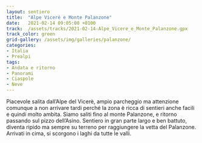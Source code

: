 ```yaml
---
layout: sentiero
title:  "Alpe Viceré e Monte Palanzone"
date:   2021-02-14 09:05:00 +0100
track:  /assets/tracks/2021-02-14-Alpe_Vicere_e_Monte_Palanzone.gpx
track_color: green
grid-gallery: /assets/img/galleries/palanzone/
categories:
- Italia
- Prealpi
tags:
- Andata e ritorno
- Panorami
- Ciaspole
- Neve
---
```


Piacevole salita dall’Alpe del Vicerè, ampio parcheggio ma attenzione comunque a non arrivare tardi perché la zona è ricca di sentieri anche facili e quindi molto ambita. Siamo saliti fino al monte Palanzone, e ritorno passando sul pizzo dell’Asino. Sentiero in gran parte largo e ben battuto, diventa ripido ma sempre su terreno per raggiungere la vetta del Palanzone. Arrivati in cima, si scorgono i laghi da tutte le valli.